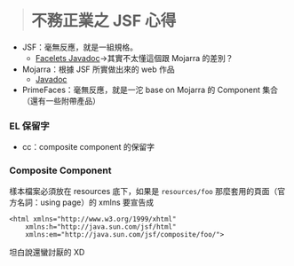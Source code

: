 > # 不務正業之 JSF 心得 #

* JSF：毫無反應，就是一組規格。
	* [Facelets Javadoc][JSF Javadoc]→其實不太懂這個跟 Mojarra 的差別？
* Mojarra：根據 JSF 所實做出來的 web 作品
	* [Javadoc][Mojarra Javadoc]
* PrimeFaces：毫無反應，就是一沱 base on Mojarra 的 Component 集合（還有一些附帶產品）

[JSF Javadoc]: http://docs.oracle.com/javaee/6/javaserverfaces/2.1/docs/vdldocs/facelets/
[Mojarra Javadoc]: http://javaserverfaces.java.net/users.html

### EL 保留字 ###
* cc：composite component 的保留字

### Composite Component ###
樣本檔案必須放在 resources 底下，如果是 `resources/foo` 那麼套用的頁面（官方名詞：using page）的 xmlns 要宣告成

	<html xmlns="http://www.w3.org/1999/xhtml"
		xmlns:h="http://java.sun.com/jsf/html"
		xmlns:em="http://java.sun.com/jsf/composite/foo/">

坦白說還蠻討厭的 XD

